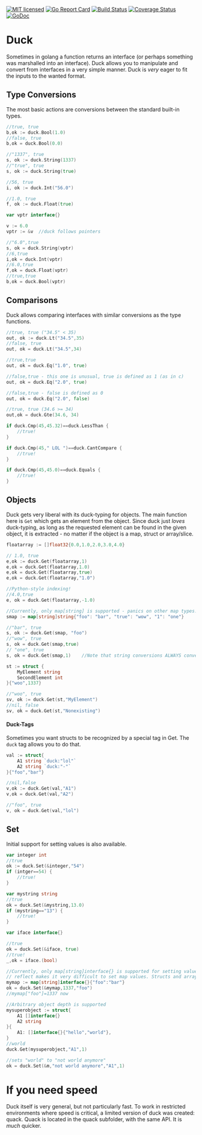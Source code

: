 [![MIT licensed](https://img.shields.io/badge/license-MIT-blue.svg)](https://github.com/connectordb/duck/blob/master/LICENSE)
[![Go Report Card](https://goreportcard.com/badge/connectordb/duck)](https://goreportcard.com/report/connectordb/duck)
[![Build Status](https://travis-ci.org/connectordb/duck.svg)](https://travis-ci.org/connectordb/duck)
[![Coverage Status](https://coveralls.io/repos/connectordb/duck/badge.svg?branch=master&service=github)](https://coveralls.io/github/connectordb/duck?branch=master)
[![GoDoc](https://godoc.org/github.com/connectordb/duck?status.svg)](http://godoc.org/github.com/connectordb/duck)
# Duck
Sometimes in golang a function returns an interface (or perhaps something was marshalled into an interface). Duck allows you to manipulate and convert from interfaces in a very simple manner. Duck is *very* eager to fit the inputs to the wanted format.

## Type Conversions

The most basic actions are conversions between the standard built-in types.

```go
//true, true
b,ok := duck.Bool(1.0)
//false, true
b,ok = duck.Bool(0.0)

//"1337", true
s, ok := duck.String(1337)
//"true", true
s, ok := duck.String(true)

//56, true
i, ok := duck.Int("56.0")

//1.0, true
f, ok := duck.Float(true)

var vptr interface{}

v := 6.0
vptr := &v	//duck follows pointers

//"6.0",true
s, ok = duck.String(vptr)
//6,true
i,ok = duck.Int(vptr)
//6.0,true
f,ok = duck.Float(vptr)
//true,true
b,ok = duck.Bool(vptr)

```

## Comparisons

Duck allows comparing interfaces with similar conversions as the type functions.

```go
//true, true ("34.5" < 35)
out, ok := duck.Lt("34.5",35)
//false, true
out, ok = duck.Lt("34.5",34)

//true,true
out, ok = duck.Eq("1.0", true)

//false,true - this one is unusual, true is defined as 1 (as in c)
out, ok = duck.Eq("2.0", true)

//false,true - false is defined as 0
out, ok = duck.Eq("2.0", false)

//true, true (34.6 >= 34)
out,ok = duck.Gte(34.6, 34)

if duck.Cmp(45,45.32)==duck.LessThan {
	//true!
}

if duck.Cmp(45," LOL ")==duck.CantCompare {
	//true!
}

if duck.Cmp(45,45.0)==duck.Equals {
	//true!
}

```

## Objects

Duck gets very liberal with its duck-typing for objects. The main function here is `Get` which gets an element from the object. Since duck just *loves* duck-typing, as long as the requested element
can be found in the given object, it is extracted - no matter if the object is a map, struct or array/slice.

```go
floatarray := []float32{0.0,1.0,2.0,3.0,4.0}

// 1.0, true
e,ok := duck.Get(floatarray,1)
e,ok = duck.Get(floatarray,1.0)
e,ok = duck.Get(floatarray,true)
e,ok = duck.Get(floatarray,"1.0")

//Python-style indexing!
//4.0,true
e, ok = duck.Get(floatarray,-1.0)

//Currently, only map[string] is supported - panics on other map types!
smap := map[string]string{"foo": "bar", "true": "wow", "1": "one"}

//"bar", true
s, ok := duck.Get(smap, "foo")
//"wow", true
s, ok = duck.Get(smap,true)
// "one", true
s, ok = duck.Get(smap,1)	//Note that string conversions ALWAYS convert 1.000 -> 1

st := struct {
	MyElement string
	SecondElement int
}{"woo",1337}

//"woo", true
sv, ok := duck.Get(st,"MyElement")
//nil, false
sv, ok = duck.Get(st,"Nonexisting")

```

#### Duck-Tags

Sometimes you want structs to be recognized by a special tag in Get. The `duck` tag allows you to do that.

```go
val := struct{
	A1 string `duck:"lol"`
	A2 string `duck:"-"`
}{"foo","bar"}

//nil,false
v,ok := duck.Get(val,"A1")
v,ok = duck.Get(val,"A2")

//"foo", true
v, ok = duck.Get(val,"lol")
```


## Set

Initial support for setting values is also available.

```go
var integer int
//true
ok := duck.Set(&integer,"54")
if (intger==54) {
	//true!
}

var mystring string
//true
ok = duck.Set(&mystring,13.0)
if (mystring=="13") {
	//true!
}

var iface interface{}

//true
ok = duck.Set(&iface, true)
//true!
_,ok = iface.(bool)

//Currently, only map[string]interface{} is supported for setting values
// reflect makes it very difficult to set map values. Structs and arrays work fine.
mymap := map[string]interface{}{"foo":"bar"}
ok = duck.Set(&mymap,1337,"foo")
//mymap["foo"]=1337 now

//Arbitrary object depth is supported
mysuperobject := struct{
	A1 []interface{}
	A2 string
}{
	A1: []interface{}{"hello","world"},
}
//world
duck.Get(mysuperobject,"A1",1)

//sets "world" to "not world anymore"
ok = duck.Set(&m,"not world anymore","A1",1)


```


# If you need speed

Duck itself is very general, but not particularly fast. To work in restricted environments where speed is critical,
a limited version of duck was created: quack. Quack is located in the quack subfolder, with the same API. It is *much* quicker.